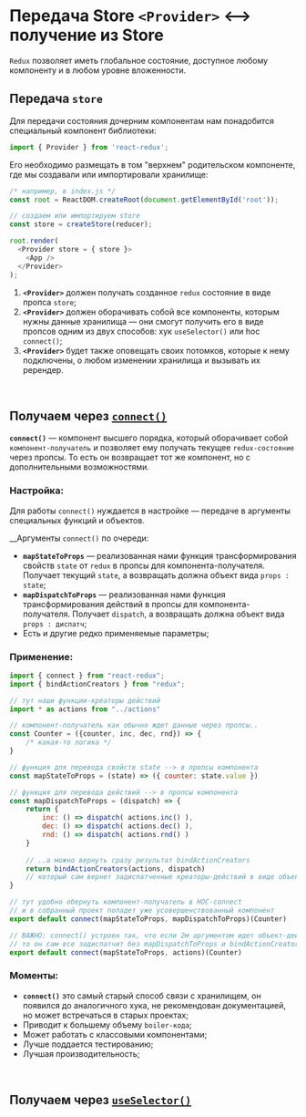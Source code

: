 # Передача Store `<Provider>` <--> получение из Store

`Redux` позволяет иметь глобальное состояние, доступное любому компоненту и в любом уровне вложенности.

## Передача `store`
Для передачи состояния дочерним компонентам нам понадобится специальный компонент библиотеки:
```javascript
import { Provider } from 'react-redux';
```

Его необходимо размещать в том "верхнем" родительском компоненте, где мы создавали или импортировали хранилище:  
```javascript
/* например, в index.js */
const root = ReactDOM.createRoot(document.getElementById('root'));

// создаем или импортируем store
const store = createStore(reducer);

root.render(
  <Provider store = { store }>
    <App />
  </Provider>
);
```

1. __`<Provider>`__ должен получать созданное `redux` состояние в виде пропса `store`;
2. __`<Provider>`__ должен оборачивать собой все компоненты, которым нужны данные хранилища — они смогут получить его в виде пропсов одним из двух способов: хук `useSelector()` или hoc `connect()`;
3. __`<Provider>`__ будет также оповещать своих потомков, которые к нему подключены, о любом изменении хранилища и вызывать их ререндер.

<br>

## Получаем через [`connect()`](https://react-redux.js.org/api/connect)

__`connect()`__ — компонент высшего порядка, который оборачивает собой `компонент-получатель` и позволяет ему получать текущее `redux-состояние` через пропсы. То есть он возвращает тот же компонент, но с дополнительными возможностями.

### Настройка:
Для работы `connect()` нуждается в настройке — передаче в аргументы специальных функций и объектов.

__Аргументы `connect()` по очереди:  
* __`mapStateToProps`__ — реализованная нами функция трансформирования свойств `state` от `redux` в пропсы для компонента-получателя. Получает текущий `state`, а возвращать должна объект вида `props : state`;
* __`mapDispatchToProps`__ — реализованная нами функция трансформирования действий в пропсы для компонента-получателя. Получает `dispatch`, а возвращать должна объект вида `props : диспатч`;
* Есть и другие редко применяемые параметры;

### Применение:
```javascript
import { connect } from "react-redux";
import { bindActionCreators } from "redux";

// тут наши функции-креаторы действий
import * as actions from "../actions"

// компонент-получатель как обычно ждет данные через пропсы..
const Counter = ({counter, inc, dec, rnd}) => {
    /* какая-то логика */
}

// функция для перевода свойств state --> в пропсы компонента
const mapStateToProps = (state) => ({ counter: state.value })

// функция для перевода действий --> в пропсы компонента
const mapDispatchToProps = (dispatch) => {
    return {
        inc: () => dispatch( actions.inc() ),
        dec: () => dispatch( actions.dec() ),
        rnd: () => dispatch( actions.rnd() )
    }
    
    // ..а можно вернуть сразу результат bindActionCreators
    return bindActionCreators(actions, dispatch)
    // который сам вернет задиспатченные креаторы-действий в виде объекта
}

// тут удобно обернуть компонент-получатель в HOC-connect
// и в собранный проект попадет уже усовершенствованный компонент
export default connect(mapStateToProps, mapDispatchToProps)(Counter)

// ВАЖНО: connect() устроен так, что если 2м аргументом идет объект-действий
// то он сам все задиспатчит без mapDispatchToProps и bindActionCreators
export default connect(mapStateToProps, actions)(Counter)
```

### Моменты:
* __`connect()`__ это самый старый способ связи с хранилищем, он появился до аналогичного хука, не рекомендован документацией, но может встречаться в старых проектах;
* Приводит к большему объему `boiler-кода`;
* Может работать с классовыми компонентами;
* Лучше поддается тестированию;
* Лучшая производительность; 

<br>

## Получаем через [`useSelector()`]()
